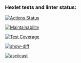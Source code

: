 ### Hexlet tests and linter status:
[![Actions Status](https://github.com/Blind-Beast/python-project-50/actions/workflows/hexlet-check.yml/badge.svg)](https://github.com/Blind-Beast/python-project-50/actions)

[![Maintainability](https://api.codeclimate.com/v1/badges/55d33bbe36b5f50bfa21/maintainability)](https://codeclimate.com/github/Blind-Beast/python-project-50/maintainability)

[![Test Coverage](https://api.codeclimate.com/v1/badges/55d33bbe36b5f50bfa21/test_coverage)](https://codeclimate.com/github/Blind-Beast/python-project-50/test_coverage)

[![show-diff](https://github.com/Blind-Beast/python-project-50/actions/workflows/my_workflow.yml/badge.svg)](https://github.com/Blind-Beast/python-project-50/actions/workflows/my_workflow.yml)

[![asciicast](https://asciinema.org/a/3aO2dKdrVzhx9MXRrrcfR66sD.svg)](https://asciinema.org/a/3aO2dKdrVzhx9MXRrrcfR66sD)